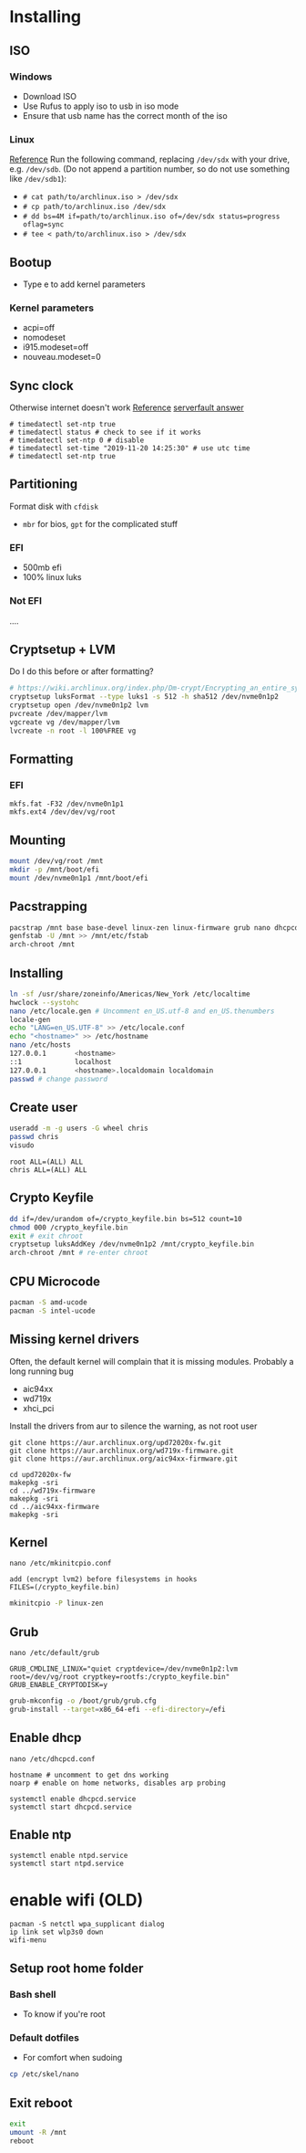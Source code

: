 # Installing
## ISO
### Windows
- Download ISO
- Use Rufus to apply iso to usb in iso mode
- Ensure that usb name has the correct month of the iso

### Linux
[Reference](https://wiki.archlinux.org/index.php/USB_flash_installation_medium#Using_basic_CLI_utilities)
Run the following command, replacing `/dev/sdx` with your drive, e.g. `/dev/sdb`. (Do not append a partition number, so do not use something like `/dev/sdb1`):
- `# cat path/to/archlinux.iso > /dev/sdx`
- `# cp path/to/archlinux.iso /dev/sdx`
- `# dd bs=4M if=path/to/archlinux.iso of=/dev/sdx status=progress oflag=sync`
- `# tee < path/to/archlinux.iso > /dev/sdx`

## Bootup
- Type e to add kernel parameters

### Kernel parameters
- acpi=off
- nomodeset
- i915.modeset=off
- nouveau.modeset=0

## Sync clock
Otherwise internet doesn't work [Reference](https://www.tecmint.com/set-time-timezone-and-synchronize-time-using-timedatectl-command/)
[serverfault answer](https://serverfault.com/a/972336)
```
# timedatectl set-ntp true
# timedatectl status # check to see if it works
# timedatectl set-ntp 0 # disable
# timedatectl set-time "2019-11-20 14:25:30" # use utc time
# timedatectl set-ntp true
```

## Partitioning
Format disk with `cfdisk`
- `mbr` for bios, `gpt` for the complicated stuff
### EFI
- 500mb efi
- 100% linux luks
### Not EFI
....

## Cryptsetup + LVM
Do I do this before or after formatting?
```bash
# https://wiki.archlinux.org/index.php/Dm-crypt/Encrypting_an_entire_system#Encrypted_boot_partition_(GRUB)
cryptsetup luksFormat --type luks1 -s 512 -h sha512 /dev/nvme0n1p2
cryptsetup open /dev/nvme0n1p2 lvm
pvcreate /dev/mapper/lvm
vgcreate vg /dev/mapper/lvm
lvcreate -n root -l 100%FREE vg
```

## Formatting
### EFI
```
mkfs.fat -F32 /dev/nvme0n1p1
mkfs.ext4 /dev/dev/vg/root
```

## Mounting
```bash
mount /dev/vg/root /mnt
mkdir -p /mnt/boot/efi
mount /dev/nvme0n1p1 /mnt/boot/efi
```

## Pacstrapping
```bash
pacstrap /mnt base base-devel linux-zen linux-firmware grub nano dhcpcd ntp lvm2 efibootmgr wget
genfstab -U /mnt >> /mnt/etc/fstab
arch-chroot /mnt
```

## Installing
```bash
ln -sf /usr/share/zoneinfo/Americas/New_York /etc/localtime
hwclock --systohc
nano /etc/locale.gen # Uncomment en_US.utf-8 and en_US.thenumbers
locale-gen
echo "LANG=en_US.UTF-8" >> /etc/locale.conf
echo "<hostname>" >> /etc/hostname
nano /etc/hosts
127.0.0.1		<hostname>
::1				localhost
127.0.0.1		<hostname>.localdomain localdomain
passwd # change password
```

## Create user
```bash
useradd -m -g users -G wheel chris
passwd chris
visudo
```
```
root ALL=(ALL) ALL
chris ALL=(ALL) ALL
```

## Crypto Keyfile
```bash
dd if=/dev/urandom of=/crypto_keyfile.bin bs=512 count=10
chmod 000 /crypto_keyfile.bin
exit # exit chroot
cryptsetup luksAddKey /dev/nvme0n1p2 /mnt/crypto_keyfile.bin
arch-chroot /mnt # re-enter chroot
```

## CPU Microcode
```bash
pacman -S amd-ucode
pacman -S intel-ucode
```

## Missing kernel drivers
Often, the default kernel will complain that it is missing modules. Probably a long running bug
- aic94xx
- wd719x
- xhci_pci

Install the drivers from aur to silence the warning, as not root user
```
git clone https://aur.archlinux.org/upd72020x-fw.git
git clone https://aur.archlinux.org/wd719x-firmware.git
git clone https://aur.archlinux.org/aic94xx-firmware.git

cd upd72020x-fw
makepkg -sri
cd ../wd719x-firmware
makepkg -sri
cd ../aic94xx-firmware
makepkg -sri
```

## Kernel
`nano /etc/mkinitcpio.conf`
```
add (encrypt lvm2) before filesystems in hooks
FILES=(/crypto_keyfile.bin)
```
```bash
mkinitcpio -P linux-zen
```

## Grub
`nano /etc/default/grub`
```
GRUB_CMDLINE_LINUX="quiet cryptdevice=/dev/nvme0n1p2:lvm root=/dev/vg/root cryptkey=rootfs:/crypto_keyfile.bin"
GRUB_ENABLE_CRYPTODISK=y
```

```bash
grub-mkconfig -o /boot/grub/grub.cfg
grub-install --target=x86_64-efi --efi-directory=/efi
```

## Enable dhcp
`nano /etc/dhcpcd.conf`
```
hostname # uncomment to get dns working
noarp # enable on home networks, disables arp probing
```
```
systemctl enable dhcpcd.service
systemctl start dhcpcd.service
```

## Enable ntp
```
systemctl enable ntpd.service
systemctl start ntpd.service
```

# enable wifi (OLD)
```
pacman -S netctl wpa_supplicant dialog
ip link set wlp3s0 down
wifi-menu
```

## Setup root home folder
### Bash shell
- To know if you're root
### Default dotfiles
- For comfort when sudoing
```bash
cp /etc/skel/nano
```

## Exit reboot
```bash
exit
umount -R /mnt
reboot
```